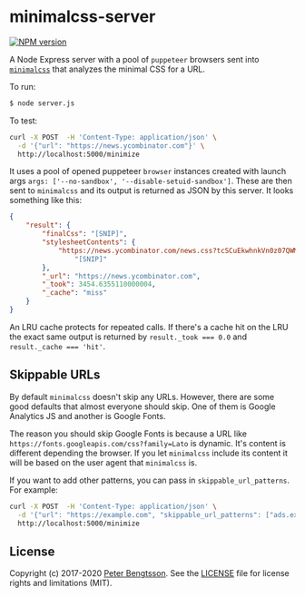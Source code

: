 # minimalcss-server

[![NPM version](https://img.shields.io/npm/v/minimalcss-server.svg)](https://www.npmjs.com/package/minimalcss-server)

A Node Express server with a pool of `puppeteer` browsers
sent into [`minimalcss`](https://github.com/peterbe/minimalcss) that
analyzes the minimal CSS for a URL.

To run:

```sh
$ node server.js
```

To test:

```sh
curl -X POST  -H 'Content-Type: application/json' \
  -d '{"url": "https://news.ycombinator.com"}' \
  http://localhost:5000/minimize
```

It uses a pool of opened puppeteer `browser` instances created with
launch args `args: ['--no-sandbox', '--disable-setuid-sandbox']`.
These are then sent to `minimalcss` and its output is returned as JSON
by this server. It looks something like this:

```json
{
    "result": {
        "finalCss": "[SNIP]",
        "stylesheetContents": {
            "https://news.ycombinator.com/news.css?tcSCuEkwhnkVn0z07QWM":
                "[SNIP]"
        },
        "_url": "https://news.ycombinator.com",
        "_took": 3454.6355110000004,
        "_cache": "miss"
    }
}
```

An LRU cache protects for repeated calls. If there's a cache hit on the LRU
the exact same output is returned by `result._took === 0.0` and
`result._cache === 'hit'`.

## Skippable URLs

By default `minimalcss` doesn't skip any URLs. However, there are some good
defaults that almost everyone should skip. One of them is Google Analytics JS
and another is Google Fonts.

The reason you should skip Google Fonts is because a URL like
`https://fonts.googleapis.com/css?family=Lato` is dynamic. It's content is
different depending the browser. If you let `minimalcss` include its content
it will be based on the user agent that `minimalcss` is.

If you want to add other patterns, you can pass in `skippable_url_patterns`.
For example:

```sh
curl -X POST  -H 'Content-Type: application/json' \
  -d '{"url": "https://example.com", "skippable_url_patterns": ["ads.example.com"]}' \
  http://localhost:5000/minimize
```

## License

Copyright (c) 2017-2020 [Peter Bengtsson](https://www.peterbe.com).
See the [LICENSE](/LICENSE) file for license rights and limitations (MIT).
